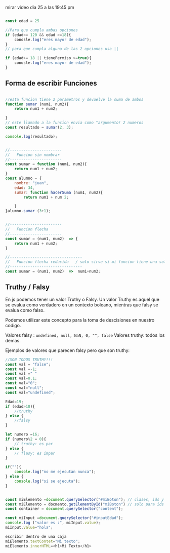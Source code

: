 mirar video dia 25 a las 19:45 pm

``` js

const edad = 25

//Para que cumpla ambas opciones
if (edad<= 120 && edad >=18){
    conosle.log("eres mayor de edad");
}
// para que cumpla alguna de las 2 opciones usa || 

if (edad>= 18 || tienePermiso >=true){
    conosle.log("eres mayor de edad");
}
```

## Forma de escribir Funciones

```js

//esta funcion tiene 2 parametros y devuelve la suma de ambos
function sumar (num1, num2){
    return num1 + num2;

}
// este llamado a la funcion envia como "argumento! 2 numeros
const resultado = sumar(2, 3);

console.log(resultado);


//-----------------------
//   Funcion sin nombrar
//-----------------------
const sumar = function (num1, num2){
    return num1 + num2;
}
const alumno = {
    nombre: "juan",
    edad: 34,
    sumar: function hacerSuma (num1, num2){
        return num1 + num 2;

    }
}alumno.sumar (3+1);


//-----------------------
//   Funcion flecha
//-----------------------
const sumar = (num1, num2)  => {
    return num1 + num2;
}

//--------------------------------
//   Funcion flecha reducida   / solo sirve si mi funcion tiene una sola linea. 
//--------------------------------
const sumar = (num1, num2)  =>  num1+num2;

```

## Truthy / Falsy

En js podemos tener un valor Truthy o Falsy.
 Un valor Truthy es aquel que se evalua como verdadero en un contexto boleano, mientras que falsy se evalua como falso.

Podemos utilizar este concepto para la toma de descisiones en nuestro codigo.

Valores falsy : `undefined, null, NaN, 0, "", false`
Valores truthy: todos los demas.


Ejemplos de valores que parecen falsy pero que son truthy:

```js 
//SON TODOS TRUTHY!!!
const val = "false";
const val =-1;
const val =" "
const val=0.1;
const val="0";
const val="null";
const val="undefined";
```
```js
Edad=19;
if (edad>18){
    //truthy
} else {
    //falsy
}

let numero =16;
if (numero%2 = 0){
    // truthy: es par
} else {
    // flasy: es impar
}

if(""){
    console.log("no me ejecutan nunca");
} else {
    console.log("si se ejecuta");
}


```
```js

const miElemento =document.querySelector("#miBoton"); // clases, ids y tags
const miElemento = docmento.getElementById("miBoton") // solo para ids
const container = document.querySelector("content");

const miInput =document.querySelector("#inputEdad");
console.log ("valor es :", miInput.value);
miInput.value="hola";

escribir dentro de una caja
miElemento.textContet="Mi texto";
miElemento.innerHTML=<h1>Mi Texto</h1>



```